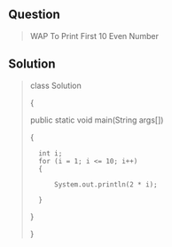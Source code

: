 ## Question
> WAP To Print First 10 Even Number

## Solution
>class Solution
>
>{
>
>   public static void main(String args[])
>   
>   {
>   
>       int i;
>       for (i = 1; i <= 10; i++) 
>       {
>       
>           System.out.println(2 * i);
>           
>       }
>       
>   }
>   
>}
